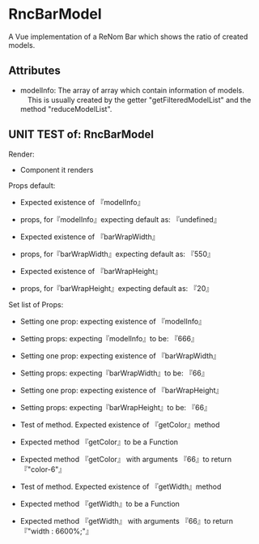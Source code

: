 # RncBarModel

A Vue implementation of a ReNom Bar which shows the ratio of created models.



## Attributes

- modelInfo: The array of array which contain information of models.
　This is usually created by the getter "getFilteredModelList" and the method "reduceModelList".  


## UNIT TEST of: RncBarModel

Render:
- Component it renders

Props default:
- Expected existence of 『modelInfo』
- props, for『modelInfo』expecting default as: 『undefined』

- Expected existence of 『barWrapWidth』
- props, for『barWrapWidth』expecting default as: 『550』

- Expected existence of 『barWrapHeight』
- props, for『barWrapHeight』expecting default as: 『20』

Set list of Props:
- Setting one prop: expecting existence of 『modelInfo』
- Setting props: expecting『modelInfo』to be: 『666』

- Setting one prop: expecting existence of 『barWrapWidth』
- Setting props: expecting『barWrapWidth』to be: 『66』

- Setting one prop: expecting existence of 『barWrapHeight』
- Setting props: expecting『barWrapHeight』to be: 『66』

- Test of method. Expected existence of 『getColor』method
- Expected method 『getColor』to be a Function
- Expected method 『getColor』 with arguments 『66』to return 『"color-6"』

- Test of method. Expected existence of 『getWidth』method
- Expected method 『getWidth』to be a Function
- Expected method 『getWidth』 with arguments 『66』to return 『"width : 6600%;"』
